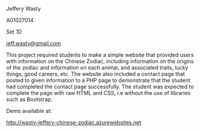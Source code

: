 Jeffery Wasty

A01027014

Set 1D

jeff.wasty@gmail.com


This project required students to make a simple website that provided users with information on the Chinese Zodiac, including information on the origins of the zodiac and information on each animal, and associated traits, lucky things, good careers, etc. The website also included a contact page that posted to given information to a PHP page to demonstrate that the student had completed the contact page successfully. The student was expected to complete the page with raw HTML and CSS, i.e without the use of libraries such as Bootstrap.
	
  
Demo available at:

http://wasty-jeffery-chinese-zodiac.azurewebsites.net
